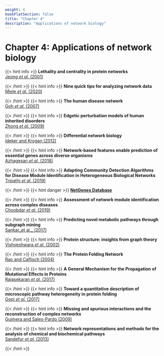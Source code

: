 ```yaml
---
weight: 4
bookFlatSection: false
title: "Chapter 4"
description: "Applications of network biology"
---
```


# Chapter 4: Applications of network biology

{{< hint info >}}
**Lethality and centrality in protein networks**   
[Jeong _et al._ (2001)](http://doi.org/)


{{< /hint >}}
{{< hint info >}}
**Nine quick tips for analyzing network data**   
[Miele _et al._ (2020)](http://doi.org/)


{{< /hint >}}
{{< hint info >}}
**The human disease network**   
[Goh _et al._ (2007)](http://doi.org/)


{{< /hint >}}
{{< hint info >}}
**Edgetic perturbation models of human inherited disorders**   
[Zhong _et al._ (2009)](http://doi.org/)


{{< /hint >}}
{{< hint info >}}
**Differential network biology**   
[Ideker and Krogan (2012)](http://doi.org/)


{{< /hint >}}
{{< hint info >}}
**Network-based features enable prediction of essential genes across diverse organisms**   
[Azhagesan _et al._ (2018)](http://doi.org/)


{{< /hint >}}
{{< hint info >}}
**Adapting Community Detection Algorithms for Disease Module Identification in Heterogeneous Biological Networks**   
[Tripathi _et al._ (2019)](http://doi.org/)


{{< /hint >}}
{{< hint danger >}}
[**NetGenes Database**](https://rbc-dsai-iitm.github.io/NetGenes/)


{{< /hint >}}
{{< hint info >}}
**Assessment of network module identification across complex diseases**   
[Choobdar _et al._ (2019)](http://doi.org/)


{{< /hint >}}
{{< hint info >}}
**Predicting novel metabolic pathways through subgraph mining**   
[Sankar_et al._ (2017)](http://doi.org/)


{{< /hint >}}
{{< hint info >}}
**Protein structure: insights from graph theory**   
[Vishveshwara _et al._ (2002)](http://doi.org/)


{{< /hint >}}
{{< hint info >}}
**The Protein Folding Network**   
[Rao and Caflisch (2004)](http://doi.org/)


{{< /hint >}}
{{< hint info >}}
**A General Mechanism for the Propagation of Mutational Effects in Proteins**   
[Rajasekaran _et al._ (2017)](http://doi.org/)


{{< /hint >}}
{{< hint info >}}
**Toward a quantitative description of microscopic pathway heterogeneity in protein folding**   
[Gopi _et al._ (2017)](http://doi.org/)


{{< /hint >}}
{{< hint info >}}
**Missing and spurious interactions and the reconstruction of complex networks**   
[Guimera and Sales-Pardo (2009)](http://doi.org/)


{{< /hint >}}
{{< hint info >}}
**Network representations and methods for the analysis of chemical and biochemical pathways**   
[Sandefur _et al._ (2013)](http://doi.org/)


{{< /hint >}}
